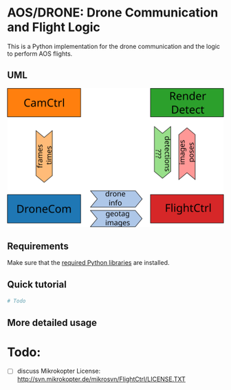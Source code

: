 
# AOS/DRONE: Drone Communication and Flight Logic
This is a Python implementation for the drone communication and the logic to perform AOS flights.

## UML
![alt text](../img/uml.svg)

## Requirements

Make sure that the [required Python libraries](../requirements.txt) are installed.

## Quick tutorial


```py
# Todo
```

## More detailed usage


# Todo:
- [ ] discuss Mikrokopter License: http://svn.mikrokopter.de/mikrosvn/FlightCtrl/LICENSE.TXT




